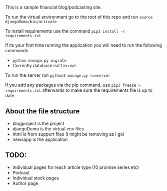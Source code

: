 This is a sample financial blog/podcasting site. 

To run the virtual environment go to the root of this repo and run `source djangoDemo/bin/activate` 

To install requirements use the command `pip3 install -r requirements.txt`

If its your first time running the application you will need to run the following commands
- `python manage.py migrate` 
- Currently database isn't in use.

To run the server run `python3 manage.py runserver`

If you add any packages via the pip command, use `pip3 freeze > requirements.txt` afterwards to make sure the requirements file is up to date.


## About the file structure
 - blogproject is the project
 - djangoDemo is the virtual env files
 - html is from support files (I might be removing as I go)
 - newsapp is the application
 
 ## TODO:
 - Individual pages for reach article type (10 promise series etc)
 - Podcast
 - Individual stock pages
 - Author page